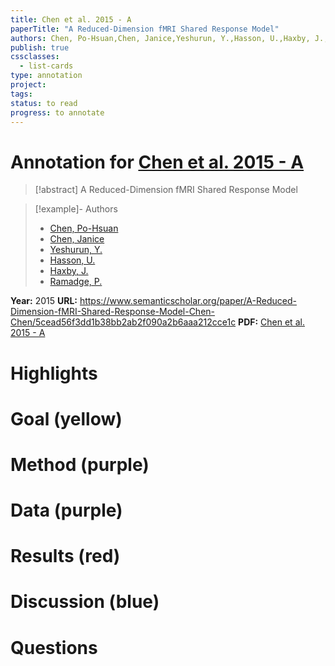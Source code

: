 ```yaml
---
title: Chen et al. 2015 - A
paperTitle: "A Reduced-Dimension fMRI Shared Response Model"
authors: Chen, Po-Hsuan,Chen, Janice,Yeshurun, Y.,Hasson, U.,Haxby, J.,Ramadge, P.
publish: true
cssclasses:
  - list-cards
type: annotation
project:
tags:
status: to read
progress: to annotate
---
```

# Annotation for [Chen et al. 2015 - A](Papers/References/Chen%20et%20al.%202015%20-%20A)

> [!abstract] A Reduced-Dimension fMRI Shared Response Model

> [!example]- Authors
> - [Chen, Po-Hsuan](Chen%2C%20Po-Hsuan)
> - [Chen, Janice](Chen%2C%20Janice)
> - [Yeshurun, Y.](Yeshurun%2C%20Y.)
> - [Hasson, U.](Hasson%2C%20U.)
> - [Haxby, J.](Haxby%2C%20J.)
> - [Ramadge, P.](Ramadge%2C%20P.)

**Year:** 2015
**URL:** https://www.semanticscholar.org/paper/A-Reduced-Dimension-fMRI-Shared-Response-Model-Chen-Chen/5cead56f3dd1b38bb2ab2f090a2b6aaa212cce1c
**PDF:** [Chen et al. 2015 - A](Papers/PDFs/Chen%20et%20al.%202015%20-%20A%20Reduced-Dimension%20fMRI%20Shared%20Response%20Model.pdf)

# Highlights


# Goal (yellow)


# Method (purple)


# Data (purple)


# Results (red)


# Discussion (blue)


# Questions

